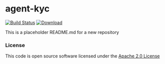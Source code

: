 # agent-kyc

[![Build Status](https://travis-ci.org/hmrc/agent-kyc.svg)](https://travis-ci.org/hmrc/agent-kyc) [ ![Download](https://api.bintray.com/packages/hmrc/releases/agent-kyc/images/download.svg) ](https://bintray.com/hmrc/releases/agent-kyc/_latestVersion)

This is a placeholder README.md for a new repository

### License

This code is open source software licensed under the [Apache 2.0 License]("http://www.apache.org/licenses/LICENSE-2.0.html")